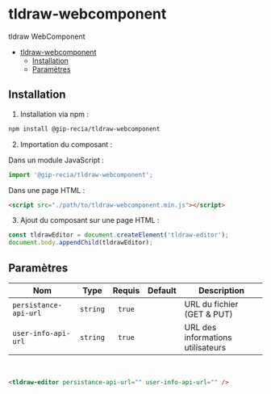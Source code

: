# tldraw-webcomponent

tldraw WebComponent

- [tldraw-webcomponent](#tldraw-webcomponent)
  - [Installation](#installation)
  - [Paramètres](#paramètres)

## Installation

1. Installation via npm :

```sh
npm install @gip-recia/tldraw-webcomponent
```

2. Importation du composant :

Dans un module JavaScript :

```js
import '@gip-recia/tldraw-webcomponent';
```

Dans une page HTML :

```html
<script src="./path/to/tldraw-webcomponent.min.js"></script>
```

3. Ajout du composant sur une page HTML :

```js
const tldrawEditor = document.createElement('tldraw-editor');
document.body.appendChild(tldrawEditor);
```

## Paramètres

| Nom                   |   Type   | Requis | Default | Description                       |
| --------------------- | :------: | :----: | :-----: | --------------------------------- |
| `persistance-api-url` | `string` | `true` |         | URL du fichier (GET & PUT)        |
| `user-info-api-url`   | `string` | `true` |         | URL des informations utilisateurs |

<br/>

```html
<tldraw-editor persistance-api-url="" user-info-api-url="" />
```
